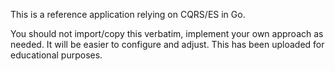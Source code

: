 This is a reference application relying on CQRS/ES in Go.

You should not import/copy this verbatim, implement your own approach as
needed. It will be easier to configure and adjust. This has been
uploaded for educational purposes.